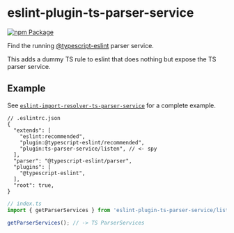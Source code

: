 # eslint-plugin-ts-parser-service

[![npm Package](https://img.shields.io/npm/v/eslint-plugin-ts-parser-service?logo=npm "eslint-plugin-ts-parser-service")](https://www.npmjs.com/package/eslint-plugin-ts-parser-service)

Find the running [@typescript-eslint](https://github.com/typescript-eslint) parser service.

This adds a dummy TS rule to eslint that does nothing but expose the TS parser service.

## Example

See [`eslint-import-resolver-ts-parser-service`](https://github.com/PaperStrike/eslint-import-resolver-ts-parser/tree/main/packages/import-resolver) for a complete example.

```json5
// .eslintrc.json
{
  "extends": [
    "eslint:recommended",
    "plugin:@typescript-eslint/recommended",
    "plugin:ts-parser-service/listen", // <- spy
  ],
  "parser": "@typescript-eslint/parser",
  "plugins": [
    "@typescript-eslint",
  ],
  "root": true,
}
```

```ts
// index.ts
import { getParserServices } from 'eslint-plugin-ts-parser-service/listener';

getParserServices(); // -> TS ParserServices
```
